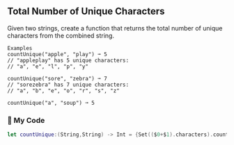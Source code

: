 ## Total Number of Unique Characters

Given two strings, create a function that returns the total number of unique characters from the combined string.
```
Examples
countUnique("apple", "play") ➞ 5
// "appleplay" has 5 unique characters:
// "a", "e", "l", "p", "y"

countUnique("sore", "zebra") ➞ 7
// "sorezebra" has 7 unique characters:
// "a", "b", "e", "o", "r", "s", "z"

countUnique("a", "soup") ➞ 5
```
### 🌵 My Code
```swift
let countUnique:(String,String) -> Int = {Set(($0+$1).characters).count}
```
